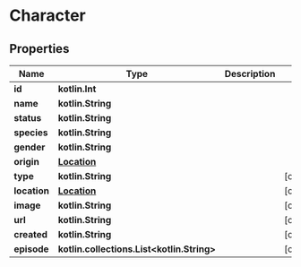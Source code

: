 
# Character

## Properties
| Name | Type | Description | Notes |
| ------------ | ------------- | ------------- | ------------- |
| **id** | **kotlin.Int** |  |  |
| **name** | **kotlin.String** |  |  |
| **status** | **kotlin.String** |  |  |
| **species** | **kotlin.String** |  |  |
| **gender** | **kotlin.String** |  |  |
| **origin** | [**Location**](Location.md) |  |  |
| **type** | **kotlin.String** |  |  [optional] |
| **location** | [**Location**](Location.md) |  |  [optional] |
| **image** | **kotlin.String** |  |  [optional] |
| **url** | **kotlin.String** |  |  [optional] |
| **created** | **kotlin.String** |  |  [optional] |
| **episode** | **kotlin.collections.List&lt;kotlin.String&gt;** |  |  [optional] |



